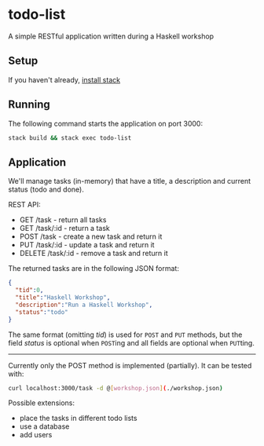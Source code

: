 # todo-list
A simple RESTful application written during a Haskell workshop

## Setup
If you haven't already, [install stack](https://haskell-lang.org/get-started)

## Running
The following command starts the application on port 3000:
```sh
stack build && stack exec todo-list
```

## Application
We'll manage tasks (in-memory) that have a title, a description and current status (todo and done).

REST API:
* GET    /task - return all tasks
* GET    /task/:id - return a task
* POST   /task - create a new task and return it
* PUT    /task/:id - update a task and return it
* DELETE /task/:id - remove a task and return it

The returned tasks are in the following JSON format:

```json
{
  "tid":0,
  "title":"Haskell Workshop",
  "description":"Run a Haskell Workshop",
  "status":"todo"
}
```

The same format (omitting *tid*) is used for `POST` and `PUT` methods, but the field *status* is optional when `POST`ing and all fields are optional when `PUT`ting.


--------------------------

Currently only the POST method is implemented (partially).
It can be tested with:
```sh
curl localhost:3000/task -d @[workshop.json](./workshop.json)
```

Possible extensions:
* place the tasks in different todo lists
* use a database
* add users
